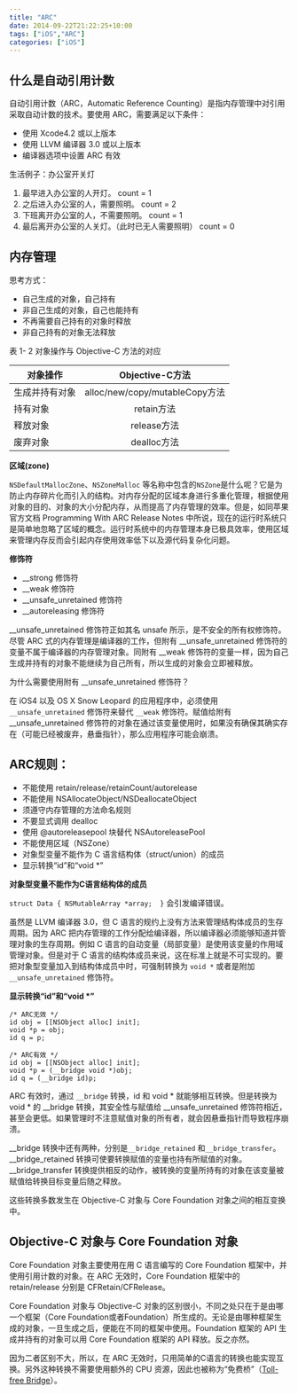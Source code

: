 ```yaml
---
title: "ARC"
date: 2014-09-22T21:22:25+10:00
tags: ["iOS","ARC"]
categories: ["iOS"]
---
```



## 什么是自动引用计数
自动引用计数（ARC，Automatic Reference Counting）是指内存管理中对引用采取自动计数的技术。要使用 ARC，需要满足以下条件：

* 使用 Xcode4.2 或以上版本
* 使用 LLVM 编译器 3.0 或以上版本
* 编译器选项中设置 ARC 有效
	
生活例子：办公室开关灯
	
1. 最早进入办公室的人开灯。 count = 1
2. 之后进入办公室的人，需要照明。 count = 2
3. 下班离开办公室的人，不需要照明。 count = 1
4. 最后离开办公室的人关灯。（此时已无人需要照明） count = 0
	 
## 内存管理
思考方式：

* 自己生成的对象，自己持有
* 非自己生成的对象，自己也能持有
* 不再需要自己持有的对象时释放
* 非自己持有的对象无法释放

表 1- 2 对象操作与 Objective-C 方法的对应

| 对象操作        | Objective-C方法| 
| ------------- | :-------------:| 
| 生成并持有对象  | alloc/new/copy/mutableCopy方法 | 
| 持有对象     	| retain方法      | 
| 释放对象 		| release方法     |
| 废弃对象 	 	| dealloc方法	  |


**区域(zone)**

`NSDefaultMallocZone`、`NSZoneMalloc` 等名称中包含的`NSZone`是什么呢？它是为防止内存碎片化而引入的结构。对内存分配的区域本身进行多重化管理，根据使用对象的目的、对象的大小分配内存，从而提高了内存管理的效率。但是，如同苹果官方文档 Programming With ARC Release Notes 中所说，现在的运行时系统只是简单地忽略了区域的概念。运行时系统中的内存管理本身已极具效率，使用区域来管理内存反而会引起内存使用效率低下以及源代码复杂化问题。

**修饰符**

* \_\_strong 修饰符
* \_\_weak 修饰符
* \_\_unsafe\_unretained 修饰符
* \_\_autoreleasing 修饰符

\_\_unsafe\_unretained 修饰符正如其名 unsafe 所示，是不安全的所有权修饰符。尽管 ARC 式的内存管理是编译器的工作，但附有 \_\_unsafe\_unretained 修饰符的变量不属于编译器的内存管理对象。同附有 \_\_weak 修饰符的变量一样，因为自己生成并持有的对象不能继续为自己所有，所以生成的对象会立即被释放。
		
为什么需要使用附有 \_\_unsafe\_unretained 修饰符？

在 iOS4 以及 OS X Snow Leopard 的应用程序中，必须使用 `__unsafe_unretained` 修饰符来替代 `__weak` 修饰符。赋值给附有 \_\_unsafe\_unretained 修饰符的对象在通过该变量使用时，如果没有确保其确实存在（可能已经被废弃，悬垂指针），那么应用程序可能会崩溃。
		
## ARC规则：
	
* 不能使用 retain/release/retainCount/autorelease
* 不能使用 NSAllocateObject/NSDeallocateObject
* 须遵守内存管理的方法命名规则
* 不要显式调用 dealloc
* 使用 @autoreleasepool 块替代 NSAutoreleasePool
* 不能使用区域（NSZone）
* 对象型变量不能作为 C 语言结构体（struct/union）的成员
* 显示转换“id”和“void *”

**对象型变量不能作为C语言结构体的成员**

`struct Data {
    NSMutableArray *array; 
}`
会引发编译错误。

虽然是 LLVM 编译器 3.0，但 C 语言的规约上没有方法来管理结构体成员的生存周期。因为 ARC 把内存管理的工作分配给编译器，所以编译器必须能够知道并管理对象的生存周期。例如 C 语言的自动变量（局部变量）是使用该变量的作用域管理对象。但是对于 C 语言的结构体成员来说，这在标准上就是不可实现的。要把对象型变量加入到结构体成员中时，可强制转换为 `void *` 或者是附加`__unsafe_unretained` 修饰符。
		
**显示转换“id”和“void \*”**

```
/* ARC无效 */
id obj = [[NSObject alloc] init];
void *p = obj;
id q = p;
	
/* ARC有效 */
id obj = [[NSObject alloc] init];
void *p = (__bridge void *)obj;
id q = (__bridge id)p;
```
		
ARC 有效时，通过 `__bridge` 转换，id 和 void \* 就能够相互转换。但是转换为 void \* 的 \_\_bridge 转换，其安全性与赋值给 \_\_unsafe\_unretained 修饰符相近，甚至会更低。如果管理时不注意赋值对象的所有者，就会因悬垂指针而导致程序崩溃。

\_\_bridge 转换中还有两种，分别是`__bridge_retained` 和`__bridge_transfer`。
\_\_bridge\_retained 转换可使要转换赋值的变量也持有所赋值的对象。
\_\_bridge\_transfer 转换提供相反的动作，被转换的变量所持有的对象在该变量被赋值给转换目标变量后随之释放。

这些转换多数发生在 Objective-C 对象与 Core Foundation 对象之间的相互变换中。 
		
## Objective-C 对象与 Core Foundation 对象 
		
Core Foundation 对象主要使用在用 C 语言编写的 Core Foundation 框架中，并使用引用计数的对象。在 ARC 无效时，Core Foundation 框架中的 retain/release 分别是 CFRetain/CFRelease。
		
Core Foundation 对象与 Objective-C 对象的区别很小，不同之处只在于是由哪一个框架（Core Foundation或者Foundation）所生成的。无论是由哪种框架生成的对象，一旦生成之后，便能在不同的框架中使用。Foundation 框架的 API 生成并持有的对象可以用 Core Foundation 框架的 API 释放。反之亦然。

因为二者区别不大，所以，在 ARC 无效时，只用简单的C语言的转换也能实现互换。另外这种转换不需要使用额外的 CPU 资源，因此也被称为“免费桥”（[Toll-free Bridge][Bridge]）。
		
[Bridge]:https://developer.apple.com/library/ios/documentation/CoreFoundation/Conceptual/CFDesignConcepts/Articles/tollFreeBridgedTypes.html